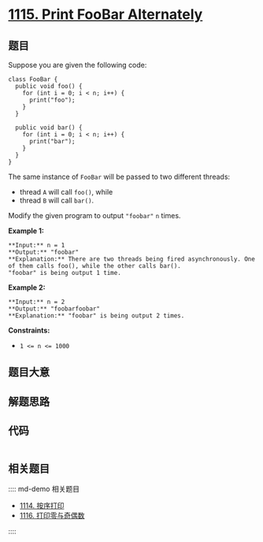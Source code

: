 # [1115. Print FooBar Alternately](https://leetcode.com/problems/print-foobar-alternately)

## 题目

Suppose you are given the following code:

    
    
    class FooBar {
      public void foo() {
        for (int i = 0; i < n; i++) {
          print("foo");
        }
      }
    
      public void bar() {
        for (int i = 0; i < n; i++) {
          print("bar");
        }
      }
    }
    

The same instance of `FooBar` will be passed to two different threads:

  * thread `A` will call `foo()`, while
  * thread `B` will call `bar()`.

Modify the given program to output `"foobar"` `n` times.



**Example 1:**

    
    
    **Input:** n = 1
    **Output:** "foobar"
    **Explanation:** There are two threads being fired asynchronously. One of them calls foo(), while the other calls bar().
    "foobar" is being output 1 time.
    

**Example 2:**

    
    
    **Input:** n = 2
    **Output:** "foobarfoobar"
    **Explanation:** "foobar" is being output 2 times.
    



**Constraints:**

  * `1 <= n <= 1000`


## 题目大意

## 解题思路

## 代码

```javascript

```

## 相关题目

:::: md-demo 相关题目
- [1114. 按序打印](https://leetcode.com/problems/print-in-order)
- [1116. 打印零与奇偶数](https://leetcode.com/problems/print-zero-even-odd)

::::
